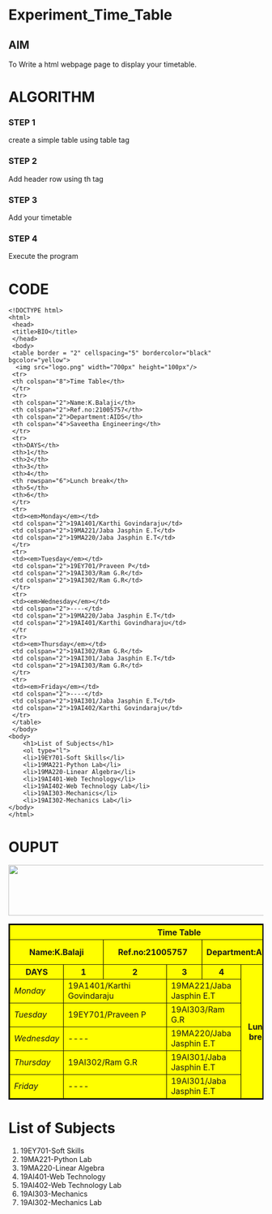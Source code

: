 # Experiment_Time_Table

## AIM
To Write a html webpage page to display your timetable.

# ALGORITHM
### STEP 1
create a simple table using table tag
### STEP 2
Add header row using th tag
### STEP 3
Add your timetable
### STEP 4
Execute the program

# CODE
~~~
<!DOCTYPE html>
<html>
 <head>
 <title>BIO</title>
 </head>
 <body>
 <table border = "2" cellspacing="5" bordercolor="black" 
bgcolor="yellow">
  <img src="logo.png" width="700px" height="100px"/>
 <tr>
 <th colspan="8">Time Table</th>
 </tr>
 <tr>
 <th colspan="2">Name:K.Balaji</th>
 <th colspan="2">Ref.no:21005757</th>
 <th colspan="2">Department:AIDS</th>
 <th colspan="4">Saveetha Engineering</th>
 </tr>
 <tr>
 <th>DAYS</th>
 <th>1</th>
 <th>2</th>
 <th>3</th>
 <th>4</th>
 <th rowspan="6">Lunch break</th>
 <th>5</th>
 <th>6</th>
 </tr>
 <tr>
 <td><em>Monday</em></td>
 <td colspan="2">19A1401/Karthi Govindaraju</td>
 <td colspan="2">19MA221/Jaba Jasphin E.T</td>
 <td colspan="2">19MA220/Jaba Jasphin E.T</td>
 </tr>
 <tr>
 <td><em>Tuesday</em></td>
 <td colspan="2">19EY701/Praveen P</td>
 <td colspan="2">19AI303/Ram G.R</td>
 <td colspan="2">19AI302/Ram G.R</td>
 </tr>
 <tr>
 <td><em>Wednesday</em></td>
 <td colspan="2">----</td>
 <td colspan="2">19MA220/Jaba Jasphin E.T</td>
 <td colspan="2">19AI401/Karthi Govindharaju</td>
 </tr
 <tr>
 <td><em>Thursday</em></td>
 <td colspan="2">19AI302/Ram G.R</td>
 <td colspan="2">19AI301/Jaba Jasphin E.T</td>
 <td colspan="2">19AI303/Ram G.R</td>
 </tr>
 <tr>
 <td><em>Friday</em></td>
 <td colspan="2">----</td>
 <td colspan="2">19AI301/Jaba Jasphin E.T</td>
 <td colspan="2">19AI402/Karthi Govindaraju</td>
 </tr>
 </table>
 </body>
<body>
    <h1>List of Subjects</h1>
    <ol type="l">
    <li>19EY701-Soft Skills</li>
    <li>19MA221-Python Lab</li>
    <li>19MA220-Linear Algebra</li>
    <li>19AI401-Web Technology</li>
    <li>19AI402-Web Technology Lab</li>
    <li>19AI303-Mechanics</li>
    <li>19AI302-Mechanics Lab</li>
</body>
</html>
~~~
# OUPUT
<!DOCTYPE html>
<html>
 <head>
 <title>BIO</title>
 </head>
 <body>
 <table border = "2" cellspacing="5" bordercolor="black" 
bgcolor="yellow">
  <img src="logo.png" width="700px" height="100px"/>
 <tr>
 <th colspan="8">Time Table</th>
 </tr>
 <tr>
 <th colspan="2">Name:K.Balaji</th>
 <th colspan="2">Ref.no:21005757</th>
 <th colspan="2">Department:AIDS</th>
 <th colspan="4">Saveetha Engineering</th>
 </tr>
 <tr>
 <th>DAYS</th>
 <th>1</th>
 <th>2</th>
 <th>3</th>
 <th>4</th>
 <th rowspan="6">Lunch break</th>
 <th>5</th>
 <th>6</th>
 </tr>
 <tr>
 <td><em>Monday</em></td>
 <td colspan="2">19A1401/Karthi Govindaraju</td>
 <td colspan="2">19MA221/Jaba Jasphin E.T</td>
 <td colspan="2">19MA220/Jaba Jasphin E.T</td>
 </tr>
 <tr>
 <td><em>Tuesday</em></td>
 <td colspan="2">19EY701/Praveen P</td>
 <td colspan="2">19AI303/Ram G.R</td>
 <td colspan="2">19AI302/Ram G.R</td>
 </tr>
 <tr>
 <td><em>Wednesday</em></td>
 <td colspan="2">----</td>
 <td colspan="2">19MA220/Jaba Jasphin E.T</td>
 <td colspan="2">19AI401/Karthi Govindharaju</td>
 </tr
 <tr>
 <td><em>Thursday</em></td>
 <td colspan="2">19AI302/Ram G.R</td>
 <td colspan="2">19AI301/Jaba Jasphin E.T</td>
 <td colspan="2">19AI303/Ram G.R</td>
 </tr>
 <tr>
 <td><em>Friday</em></td>
 <td colspan="2">----</td>
 <td colspan="2">19AI301/Jaba Jasphin E.T</td>
 <td colspan="2">19AI402/Karthi Govindaraju</td>
 </tr>
 </table>
 </body>
<body>
    <h1>List of Subjects</h1>
    <ol type="l">
    <li>19EY701-Soft Skills</li>
    <li>19MA221-Python Lab</li>
    <li>19MA220-Linear Algebra</li>
    <li>19AI401-Web Technology</li>
    <li>19AI402-Web Technology Lab</li>
    <li>19AI303-Mechanics</li>
    <li>19AI302-Mechanics Lab</li>
</body>
</html>
